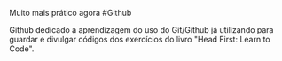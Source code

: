 Muito mais prático agora
#Github

Github dedicado a aprendizagem do uso do Git/Github já utilizando para guardar e divulgar códigos 
dos exercícios do livro "Head First: Learn to Code".
